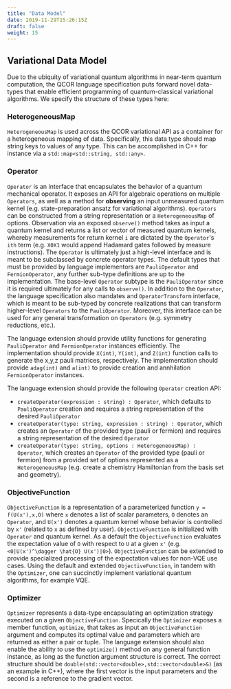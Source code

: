 ```yaml
---
title: "Data Model"
date: 2019-11-29T15:26:15Z
draft: false
weight: 15
---
```


## Variational Data Model
Due to the ubiquity of variational quantum algorithms in near-term quantum computation, the QCOR language specification puts forward novel data-types that enable efficient programming of quantum-classical variational algorithms. We specify the structure of these types here: 

### HeterogeneousMap
`HeterogeneousMap` is used across the QCOR variational API as a container for a heterogeneous mapping of data. Specifically, this data type should map string keys to values of any type. This can be accomplished in C++ for instance via a `std::map<std::string, std::any>`. 

### Operator
`Operator` is an interface that encapsulates the behavior of a quantum mechanical operator. It exposes an API for algebraic operations on multiple `Operators`, as well as a method for **observing** an input unmeasured quantum kernel (e.g. state-preparation ansatz for variational algorithms). `Operators` can be constructed from a string representation or a `HeterogeneousMap` of options. Observation via an exposed `observe()` method takes as input a quantum kernel and returns a list or vector of measured quantum kernels, whereby measurements for return kernel `i` are dictated by the `Operator`'s `ith` term (e.g. `X0X1` would append Hadamard gates followed by measure instructions). The `Operator` is ultimately just a high-level interface and is meant to be subclassed by concrete operator types. The default types that must be provided by language implementors are `PauliOperator` and `FermionOperator`, any further sub-type definitions are up to the implementation. The base-level `Operator` subtype is the `PauliOperator` since it is required ultimately for any calls to `observe()`. In addition to the `Operator`, the language specification also mandates and `OperatorTransform` interface, which is meant to be sub-typed by concrete realizations that can transform higher-level `Operators` to the `PauliOperator`. Moreover, this interface can be used for any general transformation on `Operators` (e.g. symmetry reductions, etc.). 

The language extension should provide utility functions for generating `PauliOperator` and `FermionOperator` instances efficiently. The implementation should provide `X(int)`, `Y(int)`, and `Z(int)` function calls to generate the x,y,z pauli matrices, respectively. The implementation should provide `adag(int)` and `a(int)` to provide creation and annhilation `FermionOperator` instances. 

The language extension should provide the following `Operator` creation API: 

- `createOperator(expression : string) : Operator`, which defaults to `PauliOperator` creation and requires a string representation of the desired `PauliOperator`
- `createOperator(type: string, expression : string) : Operator`, which creates an `Operator` of the provided type (pauli or fermion) and requires a string representation of the desired `Operator`
- `createOperator(type: string, options : HeterogeneousMap) : Operator`, which creates an `Operator` of the provided type (pauli or fermion) from a provided set of options represented as a `HeterogeneousMap` (e.g. create a chemistry Hamiltonian from the basis set and geometry).

### ObjectiveFunction
`ObjectiveFunction` is a representation of a parameterized function `y = f(U(x'),x,O)` where `x` denotes a list of scalar parameters, `O` denotes an `Operator`, and `U(x')` denotes a quantum kernel whose behavior is controlled by `x'` (related to `x` as defined by user). `ObjectiveFunction` is initialized with `Operator` and quantum kernel. As a default the `ObjectiveFunction` evaluates the expectation value of `O` with respect to `U` at a given `x'` (e.g. `<0|U(x')^\dagger \hat{O} U(x')|0>`). `ObjectiveFunction` can be extended to provide specialized processing of the expectation values for non-VQE use cases. Using the default and extended `ObjectiveFunction`, in tandem with the `Optimizer`, one can succinctly implement variational quantum algorithms, for example VQE. 

### Optimizer
`Optimizer` represents a data-type encapsulating an optimization strategy executed on a given `ObjectiveFunction`. Specically the `Optimizer` exposes a member function, `optimize`, that takes as input an `ObjectiveFunction` argument and computes its optimal value and parameters which are returned as either a pair or tuple. The language extension should also enable the ability to use the `optimize()` method on any general function instance, as long as the function argument structure is correct. The correct structure should be `double(std::vector<double>,std::vector<double>&)` (as an example in C++), where the first vector is the input parameters and the second is a reference to the gradient vector. 



